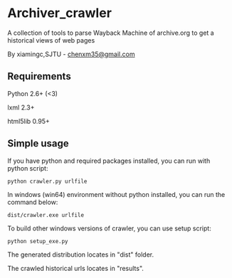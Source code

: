 Archiver_crawler
============
A collection of tools to parse Wayback Machine of archive.org to get a historical views of web pages

By xiamingc,SJTU - chenxm35@gmail.com

Requirements
------------

Python 2.6+ (<3)

lxml 2.3+

html5lib 0.95+


Simple usage
------------
If you have python and required packages installed, you can run with python script:

    python crawler.py urlfile


In windows (win64) environment without python installed, you can run the command below:

    dist/crawler.exe urlfile


To build other windows versions of crawler, you can use setup script:

    python setup_exe.py

The generated distribution locates in "dist" folder.

The crawled historical urls locates in "results".